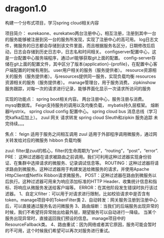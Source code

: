 # dragon1.0
构建一个分布式项目，学习spring cloud相关内容

项目简介：
    eurekaone、eurekatwo两台注册中心，相互注册，注册到其中一台的服务能够被注册到另一台的服务所发现，实现了注册中心的高可用。
    log日志文件，微服务的日志都会存储到该文件里面，而且根据服务名区分，日期修改后启动，日志会存储到历史日志中，日志名和时间相关。
    configserver配置中心，这是一台配置中心服务端程序，通过url能够获取git上面的配置。
    config-server存储在git上面的配置文件，其中区分了版本{application}-{profile}，在配置中心客户端配置的时候有用到。
    user用户相关的服务（服务提供者）。
    resource资源相关的服务（服务提供者）。与resources提供同一服务，实现负载均衡
    resources资源相关的服务（服务提供者）。
    manage管理台，用于服务消费。
    zipkinshow服务跟踪，对每一次的请求进行记录，能够界面化显示一次请求所访问的服务
    
实现的功能点：
    spring boot相关内容。
    两台注册中心，服务注册与消费。
    mysql数据库。
    Feign支持服务的调用以及均衡负载，
    mybatis持久层框架。
    熔断器Hystrix。
    spring cloud config 配置中心。
    spring cloud bus 消息总线（学习完kafka后加上）。
    zuul 网关  请求转发
    spring cloud Sleuth和zipkin 服务追踪
    未完待续。。。
    
焦点：
    feign 适用于服务之间相互调用
    zuul 适用于外部程序调用微服务，通过网关转发给对应的微服务
    hibbon 负载均衡
    
zuul:
    filter是zuul的核心，filter的生命周期为“pre”，“routing”，“post”，“error”.
    PRE： 这种过滤器在请求被路由之前调用。我们可利用这种过滤器实现身份验证、在集群中选择请求的微服务、记录调试信息等。
    ROUTING：这种过滤器将请求路由到微服务。这种过滤器用于构建发送给微服务的请求，并使用Apache HttpClient或Netfilx Ribbon请求微服务。
    POST：这种过滤器在路由到微服务以后执行。这种过滤器可用来为响应添加标准的HTTP Header、收集统计信息和指标、将响应从微服务发送给客户端等。
    ERROR：在其他阶段发生错误时执行该过滤器。
    1、自定义filter：可以用于对请求进行限制，比如校验请求中是否含有token。manage项目中的TokenFilter类
    2、自动转发：网关服务注册到注册中心后，可以直接通过服务名访问微服务
    3、路由熔断：当我们的后端服务出现异常的时候，我们不希望将异常抛出给最外层，期望服务可以自动进行一降级。
                 当某个服务出现异常时，直接返回我们预设的信息。
                 manage项目中的ResourceFallback类。
    4、路由重试：因为网络或者其它原因，服务可能会暂时的不可用，这个时候我们希望可以再次对服务进行重试。
    
